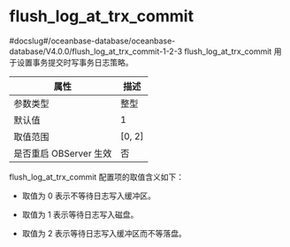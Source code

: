 flush_log_at_trx_commit 
============================================
#docslug#/oceanbase-database/oceanbase-database/V4.0.0/flush_log_at_trx_commit-1-2-3
flush_log_at_trx_commit 用于设置事务提交时写事务日志策略。


|      **属性**      |  **描述**  |
|------------------|----------|
| 参数类型             | 整型       |
| 默认值              | 1        |
| 取值范围             | \[0, 2\] |
| 是否重启 OBServer 生效 | 否        |



flush_log_at_trx_commit 配置项的取值含义如下：

* 取值为 0 表示不等待日志写入缓冲区。

  

* 取值为 1 表示等待日志写入磁盘。

  

* 取值为 2 表示等待日志写入缓冲区而不等落盘。

  




